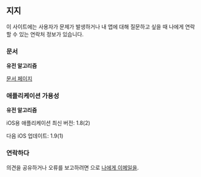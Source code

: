 ## 지지

이 사이트에는 사용자가 문제가 발생하거나 내 앱에 대해 질문하고 싶을 때 나에게 연락할 수 있는 연락처 정보가 있습니다.

### 문서

**유전 알고리즘**

[문서 페이지](https://www.taketechease.com/differentiation/differentiation-calculator-ko.html)

### 애플리케이션 가용성

**유전 알고리즘**

iOS용 애플리케이션 최신 버전: 1.8(2)

다음 iOS 업데이트: 1.9(1)

### 연락하다

의견을 공유하거나 오류를 보고하려면 으로 [나에게 이메일을](mailto:i.d.kosinska@gmail.com).
